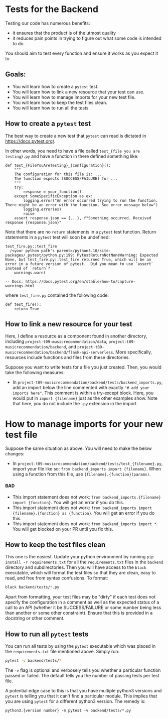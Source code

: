 # Tests for the Backend

Testing our code has numerous benefits:
 - it ensures that the product is of the utmost quality
 - it reduces pain points in trying to figure out what some code is intended to do.

You should aim to test every function and ensure it works as you expect it to.

## Goals:
 - You will learn how to create a `pytest` test.
 - You will learn how to link a new resource that your test can use.
 - You will learn how to manage imports for your new test file.
 - You will learn how to keep the test files clean.
 - You will learn how to run all the tests

## How to create a `pytest` test

The best way to create a new test that `pytest` can read is dictated in https://docs.pytest.org/.

In other words, you need to have a file called `test_{file you are testing}.py` and have a function in there defined something like:
```python3
def test_{FileYouAreTesting}_{configuration}():
    """
    The configuration for this file is: ...
    The function expects [SUCCESS/FAILURE] for ...
    """
    try:
        response = your_function()
    except SomeSpecificException as ex:
        logging.error("An error occurred trying to run the function. There might be an error with the function. See error message below")
        logging.error(ex)
        raise
    assert response.json == {...}, f"Something occurred. Received response {response.json}"
```

Note that there are no `return` statements in a `pytest` test function. Return statements in a `pytest` test will soon be undefined:
```
test_fire.py::test_fire
  /<your python path's parent>/python3.10/site-packages/_pytest/python.py:199: PytestReturnNotNoneWarning: Expected None, but test_fire.py::test_fire returned True, which will be an error in a future version of pytest.  Did you mean to use `assert` instead of `return`?
    warnings.warn(

-- Docs: https://docs.pytest.org/en/stable/how-to/capture-warnings.html
```

where `test_fire.py` contained the following code:

```python3
def test_fire():
    return True
```

## How to link a new resource for your test

Here, I define a resource as a component found in another directory, including `project-t09-musicrecommendation/data`, `project-t09-musicrecommendation/backend`, and `project-t09-musicrecommendation/backend/flask-api-serverless`. More specifically, resources include functions and files from these directories.

Suppose you want to write tests for a file you just created. Then, you would take the following measures:
 - In `project-t09-musicrecommendation/backend/tests/backend_imports.py`, add an import below the line commented with exactly `"# add your imports here"`. This comment is within a try-except block. Here, you would put in `import {filename}` just as the other examples show. Note that here, you do not include the `.py` extension in the import.

# How to manage imports for your new test file

Suppose the same situation as above. You will need to make the below changes:
 - In `project-t09-musicrecommendation/backend/tests/test_{filename}.py`, import your file like so: `from backend_imports import {filename}`. When using a function from this file, use `{filename}.{function}(params)`.

#### BAD
 - This import statement does not work: `from backend_imports.{filename} import {function}`. You will get an error if you do this.
 - This import statement does not work: `from backend_imports import {filename}.{function} as {function}`. You will get an error if you do this.
 - This import statement does not work: `from backend_imports import *`. You will get blocked on your PR until you fix this.

## How to keep the test files clean

This one is the easiest. Update your python environment by running `pip install -r requirements.txt` for all the `requirements.txt` files in the `backend` directory and subdirectories. Then you will have access to the `black` executable, which will format the test files so that they are clean, easy to read, and free from syntax confusions. To format:

```bash
black backend/tests/*.py
```

Apart from formatting, your test files may be "dirty" if each test does not specify the configuration in a comment as well as the expected status of a call to an API (whether it be SUCCESS/FAILURE or some number being less than another or some other constraint). Ensure that this is provided in a docstring or other comment.

## How to run all `pytest` tests

You can run all tests by using the `pytest` executable which was placed in the `requirements.txt` file mentioned above. Simply run:
```bash
pytest -v backend/tests/*
```

The `-v` flag is optional and verbosely tells you whether a particular function passed or failed. The default tells you the number of passing tests per test file.

A potential edge case to this is that you have multiple python3 versions and `pytest` is telling you that it can't find a particular module. This implies that you are using `pytest` for a different python3 version. The remedy is:

```
python3.{version number} -m pytest -v backend/tests/*.py
```
